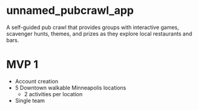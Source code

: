 # unnamed_pubcrawl_app

A self-guided pub crawl that provides groups with interactive games, scavenger hunts, themes, and prizes as they explore local restaurants and bars.

# MVP 1
* Account creation
* 5 Downtown walkable Minneapolis locations 
  * 2 activities per location
* Single team


